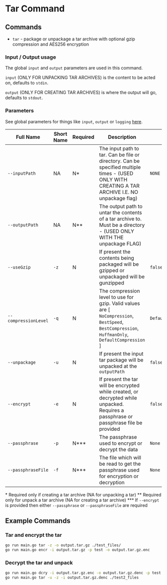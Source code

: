 # Tar Command

## Commands

* `tar` - package or unpackage a tar archive with optional gzip compression and AES256 encryption

### Input / Output usage

The global `input` and `output` parameters are used in this command.

`input` (ONLY FOR UNPACKING TAR ARCHIVES) is the content to be acted on, defaults to `stdin`.

`output` (ONLY FOR CREATING TAR ARCHIVES) is where the output will go, defaults to `stdout`.

### Parameters

See global parameters for things like `input`, `output` or `logging` [here](../README.md).

| Full Name | Short Name | Required | Description | Default |
|-----|-----|-----|-----|-----|
| `--inputPath` | NA | N* | The input path to tar. Can be file or directory. Can be specified multiple times - (USED ONLY WITH CREATING A TAR ARCHIVE I.E. NO unpackage flag) | `NONE` |
| `--outputPath` | NA | N** | The output path to untar the contents of a tar archive to. Must be a directory - (USED ONLY WITH THE unpackage FLAG)
| `--useGzip` | `-z` | N | If present the contents being packaged will be gzipped or unpackaged will be gunzipped | `false` |
| `--compressionLevel` | `-q` | N | The compression level to use for gzip. Valid values are [ `NoCompression`, `BestSpeed`, `BestCompression`, `HuffmanOnly`, `DefaultCompression` ] | `DefaultCompression` |
| `--unpackage` | `-u` | N | If present the input tar package will be unpacked at the `outputPath` | `false` |
| `--encrypt` | `-e` | N | If present the tar will be encrypted while created, or decrypted while unpacked. Requires a passphrase or passphrase file be provided | `false` |
| `--passphrase` | `-p` | N*** | The passphrase used to encrypt or decrypt the data | `None` |
| `--passphraseFile` | `-f` | N*** | The file which will be read to get the passphrase used for encryption or decryption | `None` |

\* Required only if creating a tar archive (NA for unpacking a tar)
** Required only for unpack a tar archive (NA for creating a tar archive)
*** If `--encrypt` is provided then either `--passphrase` or `--passphraseFile` are required

## Example Commands

### Tar and encrypt the tar

```bash
go run main.go tar -z -o output.tar.gz ./test_files/
go run main.go encr -i output.tar.gz -p test -o output.tar.gz.enc
```

### Decrypt the tar and unpack

```bash
go run main.go dcry -i output.tar.gz.enc -o output.tar.gz.denc -p test
go run main.go tar -u -z -i output.tar.gz.denc ./test2_files
```
